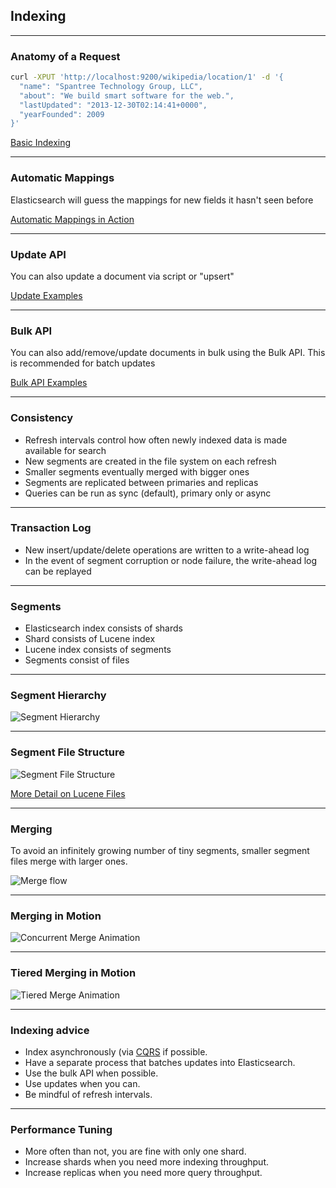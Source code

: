 ## Indexing

---

### Anatomy of a Request

```bash
curl -XPUT 'http://localhost:9200/wikipedia/location/1' -d '{
  "name": "Spantree Technology Group, LLC",
  "about": "We build smart software for the web.",
  "lastUpdated": "2013-12-30T02:14:41+0000",
  "yearFounded": 2009
}'
```

[Basic Indexing](console://indexing.sense)

---

### Automatic Mappings

Elasticsearch will guess the mappings for new fields it hasn't seen before

[Automatic Mappings in Action](console://indexing.sense#L15)

---

### Update API

You can also update a document via script or "upsert"

[Update Examples](console://indexing.sense#L31)

---

### Bulk API

You can also add/remove/update documents in bulk using the Bulk API. This is recommended for batch updates

[Bulk API Examples](console://indexing.sense#L66)

---

### Consistency

* Refresh intervals control how often newly indexed data is made available for search
* New segments are created in the file system on each refresh
* Smaller segments eventually merged with bigger ones
* Segments are replicated between primaries and replicas
* Queries can be run as sync (default), primary only or async

---

### Transaction Log

* New insert/update/delete operations are written to a write-ahead log
* In the event of segment corruption or node failure, the write-ahead log can be replayed

---

### Segments

* Elasticsearch index consists of shards
* Shard consists of Lucene index
* Lucene index consists of segments
* Segments consist of files

---

### Segment Hierarchy

![Segment Hierarchy](images/diagrams/segment-hierarchy.jpeg#diagram)

---

### Segment File Structure

![Segment File Structure](images/diagrams/segment-file.png#diagram)

[More Detail on Lucene Files](https://lucene.apache.org/core/3_0_3/fileformats.html#tis)

---

### Merging

To avoid an infinitely growing number of tiny segments, smaller segment files merge with larger ones.

![Merge flow](images/diagrams/merge-flow.png#plain)

---

### Merging in Motion

![Concurrent Merge Animation](images/animations/lucene-merge-concurrent.gif#diagram)

---

### Tiered Merging in Motion

![Tiered Merge Animation](images/animations/lucene-merge-tiered.gif#diagram)

---

### Indexing advice

* Index asynchronously (via [CQRS](https://martinfowler.com/bliki/CQRS.html) if possible.
* Have a separate process that batches updates into Elasticsearch.
* Use the bulk API when possible.
* Use updates when you can.
* Be mindful of refresh intervals.

---

### Performance Tuning

* More often than not, you are fine with only one shard.
* Increase shards when you need more indexing throughput.
* Increase replicas when you need more query throughput.
